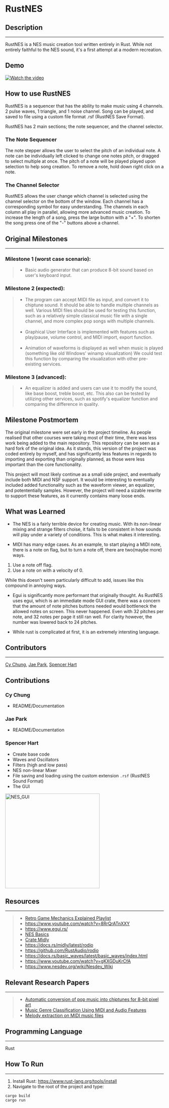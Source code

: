 # RustNES

## Description
---
RustNES is a NES music creation tool written entirely in Rust. While not entirely faithful to the NES sound, it's a first attempt at a modern recreation.

## Demo
[![Watch the video](https://img.youtube.com/vi/UkP5NZZ0tf8/default.jpg)](https://www.youtube.com/watch?v=UkP5NZZ0tf8)

## How to use RustNES

RustNES is a sequencer that has the ability to make music using 4 channels. 2 pulse waves, 1 triangle, and 1 noise channel. Song can be played, and saved to file using a custom file format .rsf (RustNES Save Format). 

RustNES has 2 main sections; the note sequencer, and the channel selector. 

### The Note Sequencer
The note stepper allows the user to select the pitch of an individual note. A note can be individually left clicked to change one notes pitch, or dragged to select multiple at once. The pitch of a note will be played played upon selection to help song creation. To remove a note, hold down right click on a note.

### The Channel Selector
RustNES allows the user change which channel is selected using the channel selector on the bottom of the window. Each channel has a corresponding symbol for easy understanding. The channels in each column all play in parallel, allowing more advanced music creation. To increase the length of a song, press the large button with a "+". To shorten the song press one of the "-" buttons above a channel. 

## Original Milestones
---
### Milestone 1 (worst case scenario):
>* Basic audio generator that can produce 8-bit sound based on user's keyboard input.

### Milestone 2 (expected):
>* The program can accept MIDI file as input, and convert it to chiptune sound. It should be able to handle multiple channels as well.
Various MIDI files should be used for testing this function, such as a relatively simple classical music file with a single channel, and more complex pop songs with multiple channels. <br /><br />
>* Graphical User Interface is implemented with features such as play/pause, volume control, and MIDI import, export function.<br /><br />
>* Animation of waveforms is displayed as well when music is played (something like old Windows' winamp visualization)
We could test this function by comparing the visualization with other pre-existing services.

### Milestone 3 (advanced):
>* An equalizer is added and users can use it to modify the sound, like base boost, treble boost, etc.
This also can be tested by utilizing other services, such as spotify's equalizer function and comparing the difference 
in quality.

## Milestone Postmortem
The original milestone were set early in the project timeline. As people realised that other courses were taking most of their time, there was less work being added to the main repository. This repository can be seen as a hard fork of the original idea. As it stands, this version of the project was coded entirely by myself, and has significantly less features in regards to importing and exporting than originally planned, as those were less important than the core functionality.

This project will most likely continue as a small side project, and eventually include both MIDI and NSF support. It would be interesting to eventually included added functionality such as the waveform viewer, an equalizer, and potententially samples. However, the project will need a sizable rewrite to support these features, as it currently contains many loose ends.

## What was Learned
- The NES is a fairly terrible device for creating music. With its non-linear mixing and strange filters choise, it fails to be consistent in how sounds will play under a variety of conditions. This is what makes it interesting.

- MIDI has many edge cases. As an example, to start playing a MIDI note, there is a note on flag, but to turn a note off, there are two(maybe more) ways. 
1. Use a note off flag.
2. Use a note on with a velocity of 0.

While this doesn't seem particularly difficult to add, issues like this compound in annoying ways.

- Egui is significantly more performant that originally thought. As RustNES uses egui, which is an immediate mode GUI crate, there was a concern that the amount of note pitches buttons needed would bottleneck the allowed notes on screen. This never happened. Even with 32 pitches per note, and 32 notes per page it still ran well. For clarity however, the number was lowered back to 24 pitches.

- While rust is complicated at first, it is an extremely intersting language.

## Contributors
---
[Cy Chung](https://github.com/crschung), [Jae Park](https://github.com/jpark052), [Spencer Hart](https://github.com/Syyreign)

## Contributions

### Cy Chung
- README/Documentation

### Jae Park
- README/Documentation

### Spencer Hart
- Create base code
- Waves and Oscillators
- Filters (high and low pass)
- NES non-linear Mixer
- File saving and loading using the custom extension `.rsf` (RustNES Sound Format)
- The GUI
<img width="300" alt="NES_GUI" src="https://user-images.githubusercontent.com/7028156/233228911-59ea7c7f-a47a-4d90-84c4-fba33d0df45b.png">

## Resources
---
>* [Retro Game Mechanics Explained Playlist](https://www.youtube.com/playlist?list=PLHQ0utQyFw5JD2wWda50J8XuzQ2cFr8RX)
>* https://www.youtube.com/watch?v=8RrQrATnXXY
>* https://www.egui.rs/
>* [NES Basics](https://bugzmanov.github.io/nes_ebook/)
>* [Crate Midly](https://docs.rs/midly/latest/midly/)
>* https://docs.rs/midly/latest/rodio
>* https://github.com/RustAudio/rodio
>* https://docs.rs/basic_waves/latest/basic_waves/index.html
>* https://www.youtube.com/watch?v=gKXGDuKrCfA
>* https://www.nesdev.org/wiki/Nesdev_Wiki

## Relevant Research Papers
---
>* [Automatic conversion of pop music into chiptunes for 8-bit pixel art](https://ieeexplore.ieee.org/abstract/document/7952188)
>* [Music Genre Classification Using MIDI and Audio Features](https://link.springer.com/content/pdf/10.1155/2007/36409.pdf)
>* [Melody extraction on MIDI music files](https://ieeexplore.ieee.org/abstract/document/1565863/)

## Programming Language
---
Rust

## How To Run
---
1. Install Rust: https://www.rust-lang.org/tools/install
2. Navigate to the root of the project and type:
```
cargo build
cargo run
```

